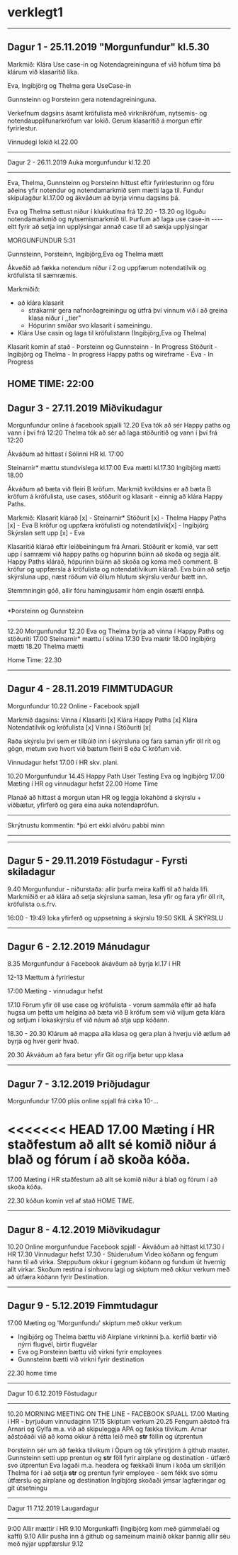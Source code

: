 # verklegt1



---------------------------------------------------------------------------------------------
Dagur 1 - 25.11.2019
"Morgunfundur" kl.5.30
--------------------------------------------------------------------------------------------
Markmið:
  Klára Use case-in og Notendagreininguna ef við höfum tíma þá klárum við klasaritið líka.
  
Eva, Ingibjörg og Thelma gera UseCase-in

Gunnsteinn og Þorsteinn gera notendagreininguna.

Verkefnum dagsins ásamt kröfulista með virknikröfum, nytsemis- og notendaupplifunarkröfum var lokið. Gerum klasaritið á morgun eftir fyrirlestur.

Vinnudegi lokið kl.22.00

---------------------------------------------------------------------------------------------
Dagur 2 - 26.11.2019
Auka morgunfundur kl.12.20
_____________________________________________________________________________________________

Eva, Thelma, Gunnsteinn og Þorsteinn hittust eftir fyrirlesturinn og fóru aðeins yfir notendur og notendamarkmið sem mætti laga til.
Fundur skipulagður kl.17.00 og ákváðum að byrja vinnu dagsins þá.

Eva og Thelma settust niður í klukkutíma frá 12.20 - 13.20 og löguðu notendamarkmið og nytsemismarkmið til.
Þurfum að laga use case-in ---- eitt fyrir að setja inn upplýsingar annað case til að sækja upplýsingar

MORGUNFUNDUR 5:31

Gunnsteinn, Þorsteinn, Ingibjörg,Eva og Thelma mætt

Ákveðið að fækka notendum niður í 2 og uppfærum notendatilvik og kröfulista til sæmræmis.

Markmiðið:
- að klára klasarit 
  - strákarnir gera nafnorðagreiningu og útfrá því vinnum við í að greina klasa niður í ,,tier"
  - Hópurinn smíðar svo klasarit í sameiningu.
 - Klára Use casin og laga til kröfulistann (Ingibjörg,Eva og Thelma)
 
 Klasarit komin af stað - Þorsteinn og Gunnsteinn - In Progress
 Stöðurit - Ingibjörg og Thelma - In progress
 Happy paths og wireframe - Eva - In Progress
 
 HOME TIME: 22:00
-----------------------------------------------------------------------------------------------

Dagur 3 - 27.11.2019
Miðvikudagur
------------------------------------------------------------------------------------------------

Morgunfundur online á facebook spjalli 12.20
Eva tók að sér Happy paths og vann í því frá 12:20
Thelma tók að sér að laga stöðuritið og vann í því frá 12:20

Ákváðum að hittast í Sólinni HR kl. 17:00

Steinarnir* mættu stundvíslega kl.17:00
Eva mætti kl.17.30
Ingibjörg mætti 18.00

Ákváðum að bæta við fleiri B kröfum. Markmið kvöldsins er að bæta B kröfum á kröfulista, use cases, stöðurit og klasarit - einnig að klára Happy Paths.

Markmið:
Klasarit klárað [x] - Steinarnir*
Stöðurit [x] - Thelma
Happy Paths [x] - Eva
B kröfur og uppfæra kröfulisti og notendatilvik[x] - Ingibjörg
Skýrslan sett upp [x] - Eva

Klasaritið klárað eftir leiðbeiningum frá Arnari.
Stöðurit er komið, var sett upp í samræmi við happy paths og hópurinn búinn að skoða og segja álit.
Happy Paths klárað, hópurinn búinn að skoða og koma með comment.
B kröfur og uppfærsla á kröfulista og notendatilvikum klárað.
Eva búin að setja skýrsluna upp, næst röðum við öllum hlutum skýrslu verður bætt inn.

Stemmningin góð, allir fóru hamingjusamir hóm engin ósætti ennþá.

******************************************************************************************************
*Þorsteinn og Gunnsteinn
******************************************************************************************************

12.20 Morgunfundur
12.20 Eva og Thelma byrja að vinna í Happy Paths og stöðuriti
17.00 Steinarnir* mættu í sólina
17.30 Eva mætir
18.00 Ingibjörg mætti
18.20 Thelma mætti

Home Time: 22.30

--------------------------------------------------------------------------------------------------------------------
Dagur 4 - 28.11.2019
FIMMTUDAGUR
--------------------------------------------------------------------------------------------------------------------
Morgunfundur 10.22 Online - Facebook spjall

Markmið dagsins:
Vinna í Klasariti [x]
Klára Happy Paths [x]
Klára Notendatilvik og kröfulista [x]
Vinna í Stöðuriti [x]

Raða skýrslu því sem er tilbúið inn í skýrsluna og fara saman yfir öll rit og gögn, metum svo hvort við bætum fleiri B eða C kröfum við.

Vinnudagur hefst 17.00 í HR skv. plani.

10.20 Morgunfundur
14.45 Happy Path User Testing Eva og Ingibjörg
17.00 Mæting í HR og vinnudagur hefst
22.00 Home Time

Planað að hittast á morgun utan HR og leggja lokahönd á skýrslu + viðbætur, yfirferð og gera eina auka notendaprófun.


*******************************************************************************************************************
Skrýtnustu kommentin:
*þú ert ekki alvöru pabbi minn

*******************************************************************************************************************

-------------------------------------------------------------------------------------------------------------------
Dagur 5 - 29.11.2019
Föstudagur - Fyrsti skiladagur
-------------------------------------------------------------------------------------------------------------------

9.40 Morgunfundur - niðurstaða: allir þurfa meira kaffi til að halda lífi. 
Markmiðið er að klára að setja skýrsluna saman, lesa yfir og fara yfir öll rit, kröfulista o.s.frv. 

16:00 - 19:49 loka yfirferð og uppsetning á skýrslu
19:50 SKIL Á SKÝRSLU

-------------------------------------------------------------------------------------------------------------------
Dagur 6 - 2.12.2019
Mánudagur 
-------------------------------------------------------------------------------------------------------------------

8.35 Morgunfundur á Facebook ákávðum að byrja kl.17 í HR

12-13 Mættum á fyrirlestur

17:00 Mæting - vinnudagur hefst

17.10 Förum yfir öll use case og kröfulista - vorum sammála eftir að hafa hugsa um þetta um helgina að bæta við B kröfum sem við viljum geta klára og setjum í lokaskýrslu ef við náum að stja upp kóðann.

18.30 - 20.30 Klárum að mappa alla klasa og gera plan á hverju við ætlum að byrja og hver gerir hvað.

20.30 Ákváðum að fara betur yfir Git og rifja betur upp klasa

---------------------------------------------------------------------------------------------------------------------
Dagur 7 - 3.12.2019
Þriðjudagur
---------------------------------------------------------------------------------------------------------------------
Morgunfundur 17.00 plús online spjall frá cirka 10-...

<<<<<<< HEAD
17.00 Mæting í HR staðfestum að allt sé komið niður á blað og fórum í að skoða kóða.
=======
17.00 Mæting í HR staðfestum að allt sé komið niður á blað og fórum í að skoða kóða.

22.30 kóðun komin vel af stað HOME TIME.

---------------------------------------------------------------------------------------------------------------------
Dagur 8 - 4.12.2019
Miðvikudagur
---------------------------------------------------------------------------------------------------------------------

10.20 Online morgunfundue Facebook spjall - Ákváðum að hittast kl.17.30 í HR
17.30 Vinnudagur hefst
17.30 - Stúderuðum Video kóðann og fengum hann til að virka. Steppuðum okkur í gegnum kóðann og fundum út hvernig allt virkar. Skoðum restina í sinhvoru lagi og skiptum með okkur verkum með að útfæra kóðann fyrir Destination.

--------------------------------------------------------------------------------------------------------------------
Dagur 9 - 5.12.2019
Fimmtudagur
---------------------------------------------------------------------------------------------------------------------
17.00 Mæting og 'Morgunfundu' skiptum með okkur verkum

- Ingibjörg og Thelma bættu við Airplane virkninni þ.a. kerfið bætir við nýrri flugvél, birtir flugvélar
- Eva og Þorsteinn bættu við virkni fyrir employees
- Gunnsteinn bætti við virkni fyrir destination

22.30 home time

_____________________________________________________________________________________________________________________________
Dagur 10 6.12.2019
Föstudagur 
_____________________________________________________________________________________________________________________________
10.20 MORNING MEETING ON THE LINE - FACEBOOK SPJALL
17.00 Mæting í HR - byrjuðum vinnudaginn
17.15 Skiptum verkum 
20.25 Fengum aðstoð frá Arnari og Gylfa m.a. við að skipuleggja APA og fækka tilvikum. Arnar aðstoðaði við að koma okkur á rétta leið með __str__ föllin og útprentun

Þorsteinn sér um að fækka tilvikum í Öpum og tók yfirstjórn á github master.
Gunnsteinn setti upp prentun og __str__ föll fyrir airplane og destination - útfærð svo útprentun
Eva lagaði m.a. headera og fækkaði línum í kóða um skrilljón
Thelma fór í að setja __str__ og prentun fyrir employee - sem fékk svo sömu útfærslu og airplane og destination
Ingibjörg skoðaði ýmsar lagfæringar og git útsetningu

_____________________________________________________________________________________________________________________________
Dagur 11 7.12.2019
Laugardagur 
_____________________________________________________________________________________________________________________________

9:00 Allir mættir í HR
9.10 Morgunkaffi (Ingibjörg kom með gúmmelaði og kaffi) 
9.10 Allir pusha inn á github og sameinum mainið okkar þannig allir séu með nýjar uppfærslur
9.12 
